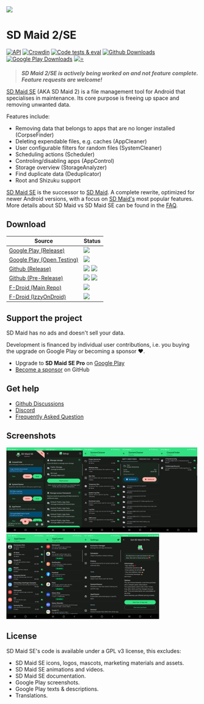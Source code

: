 <img src="https://github.com/d4rken-org/sdmaid-se/raw/main/.assets/banner.png" width="400">

# SD Maid 2/SE

[![API](https://img.shields.io/badge/API-26%2B-brightgreen.svg?style=flat)](https://android-arsenal.com/api?level=26)
[![Crowdin](https://badges.crowdin.net/sdmaid-se/localized.svg)](https://crowdin.com/project/sdmaid-se)
[![Code tests & eval](https://img.shields.io/github/actions/workflow/status/HeySimSimi/sdmaid2-pro/code-checks.yml?logo=githubactions&label=Code%20tests
)](https://github.com/d4rken-org/sdmaid-se/actions)
[![Github Downloads](https://img.shields.io/github/downloads/HeySimSimi/sdmaid2-pro/total.svg?label=GitHub%20Downloads&logo=github)](https://github.com/d4rken-org/sdmaid-se/edit/main/README.md#download)
[![Google Play Downloads](https://img.shields.io/endpoint?color=green&logo=google-play&logoColor=green&url=https%3A%2F%2Fplay.cuzi.workers.dev%2Fplay%3Fi%3Deu.darken.sdmse%26l%3DGoogle%2520Play%26m%3D%24totalinstalls)](https://github.com/d4rken-org/sdmaid-se/edit/main/README.md#download)
[![⭐](https://img.shields.io/endpoint?url=https%3A%2F%2Fplay.cuzi.workers.dev%2Fplay%3Fi%3Deu.darken.sdmse%26gl%3DUS%26hl%3Den%26l%3D%25E2%25AD%2590%26m%3D%24rating)](https://github.com/d4rken-org/sdmaid-se/edit/main/README.md#download)

> _**SD Maid 2/SE is actively being worked on and not feature complete. Feature requests are welcome!**_

[SD Maid SE](https://github.com/d4rken-org/sdmaid-se) (AKA SD Maid 2) is a file management tool for Android that
specialises in maintenance. Its core purpose is freeing up space and removing unwanted data.

Features include:

* Removing data that belongs to apps that are no longer installed (CorpseFinder)
* Deleting expendable files, e.g. caches (AppCleaner)
* User configurable filters for random files (SystemCleaner)
* Scheduling actions (Scheduler)
* Controling/disabling apps (AppControl)
* Storage overview (StorageAnalyzer)
* Find duplicate data (Deduplicator)
* Root and Shizuku support

[SD Maid SE](https://github.com/d4rken-org/sdmaid-se) is the successor
to [SD Maid](https://play.google.com/store/apps/details?id=eu.thedarken.sdm). A complete rewrite, optimized for newer
Android versions, with a focus on [SD Maid's](https://play.google.com/store/apps/details?id=eu.thedarken.sdm) most
popular features. More details about SD Maid vs SD Maid SE can be found in
the [FAQ](https://github.com/d4rken-org/sdmaid-se/wiki/FAQ).

## Download

| Source                                                                                 | Status                                                                                                                                                                                                                          |
|----------------------------------------------------------------------------------------|---------------------------------------------------------------------------------------------------------------------------------------------------------------------------------------------------------------------------------|
| [Google Play (Release)](https://play.google.com/store/apps/details?id=eu.darken.sdmse) | ![](https://img.shields.io/endpoint?color=green&logo=google-play&logoColor=green&url=https%3A%2F%2Fplay.cuzi.workers.dev%2Fplay%3Fi%3Deu.darken.sdmse%26gl%3DUS%26hl%3Den%26l%3DGoogle%2520Play%2520(Release)%26m%3D%24version) |
| [Google Play (Open Testing)](https://play.google.com/apps/testing/eu.darken.sdmse)     | ![](https://img.shields.io/badge/Open%20Test%20Track%20-%20Google%20Play?logo=googleplay&logoColor=googleplay&label=Google%20Play)                                                                                              |
| [Github (Release)](https://github.com/d4rken-org/sdmaid-se/releases)                   | ![](https://img.shields.io/github/v/release/d4rken-org/sdmaid-se?display_name=release&logo=github&label=GitHub%20(Release)) ![](https://img.shields.io/github/downloads/d4rken-org/sdmaid-se/latest/total?label=%20)            |
| [Github (Pre-Release)](https://github.com/d4rken-org/sdmaid-se/releases)               | ![](https://img.shields.io/github/v/release/d4rken-org/sdmaid-se?include_prereleases&display_name=release&logo=github&label=GitHub%20(Pre-Release)) ![](https://img.shields.io/github/downloads-pre/d4rken-org/sdmaid-se/latest/total?label=%20) |
| [F-Droid (Main Repo)](https://f-droid.org/en/packages/eu.darken.sdmse/)                | ![](https://img.shields.io/f-droid/v/eu.darken.sdmse?logo=f-droid&label=f-droid%20(latest))                                                                                                                                     |
| [F-Droid (IzzyOnDroid)](https://apt.izzysoft.de/packages/eu.darken.sdmse/)             | ![](https://img.shields.io/endpoint?url=https://apt.izzysoft.de/fdroid/api/v1/shield/eu.darken.sdmse&label=IzzyOnDroid%20(latest))                                                                                              |

## Support the project

SD Maid has no ads and doesn't sell your data.

Development is financed by individual user contributions, i.e. you buying the upgrade on Google Play or becoming a
sponsor ❤️.

* Upgrade to **SD Maid SE Pro** on [Google Play](https://play.google.com/store/apps/details?id=eu.darken.sdmse)
* [Become a sponsor](https://github.com/sponsors/d4rken) on GitHub

## Get help

* [Github Discussions](https://github.com/d4rken-org/sdmaid-se/discussions)
* [Discord](https://discord.gg/8Fjy6PTfXu)
* [Frequently Asked Question](https://github.com/d4rken-org/sdmaid-se/wiki/FAQ)

## Screenshots

<img src="https://github.com/d4rken-org/sdmaid-se/raw/main/fastlane/metadata/android/en-US/images/phoneScreenshots/1.png" width="100"><img src="https://github.com/d4rken-org/sdmaid-se/raw/main/fastlane/metadata/android/en-US/images/phoneScreenshots/2.png" width="100"><img src="https://github.com/d4rken-org/sdmaid-se/raw/main/fastlane/metadata/android/en-US/images/phoneScreenshots/3.png" width="100"><img src="https://github.com/d4rken-org/sdmaid-se/raw/main/fastlane/metadata/android/en-US/images/phoneScreenshots/4.png" width="100"><img src="https://github.com/d4rken-org/sdmaid-se/raw/main/fastlane/metadata/android/en-US/images/phoneScreenshots/5.png" width="100"><img src="https://github.com/d4rken-org/sdmaid-se/raw/main/fastlane/metadata/android/en-US/images/phoneScreenshots/6.png" width="100"><img src="https://github.com/d4rken-org/sdmaid-se/raw/main/fastlane/metadata/android/en-US/images/phoneScreenshots/7.png" width="100"><img src="https://github.com/d4rken-org/sdmaid-se/raw/main/fastlane/metadata/android/en-US/images/phoneScreenshots/8.png" width="100"><img src="https://github.com/d4rken-org/sdmaid-se/raw/main/fastlane/metadata/android/en-US/images/phoneScreenshots/9.png" width="100">

## License

SD Maid SE's code is available under a GPL v3 license, this excludes:

* SD Maid SE icons, logos, mascots, marketing materials and assets.
* SD Maid SE animations and videos.
* SD Maid SE documentation.
* Google Play screenshots.
* Google Play texts & descriptions.
* Translations.
